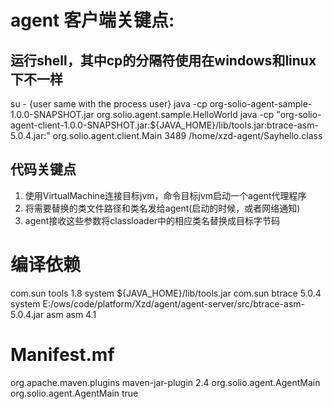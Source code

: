 # agent 客户端关键点:
## 运行shell，其中cp的分隔符使用在windows和linux下不一样
su - {user same with the process user}
java -cp org-solio-agent-sample-1.0.0-SNAPSHOT.jar org.solio.agent.sample.HelloWorld
java -cp "org-solio-agent-client-1.0.0-SNAPSHOT.jar:${JAVA_HOME}/lib/tools.jar:btrace-asm-5.0.4.jar:" org.solio.agent.client.Main 3489 /home/xzd-agent/Sayhello.class
## 代码关键点
1. 使用VirtualMachine连接目标jvm，命令目标jvm启动一个agent代理程序
2. 将需要替换的类文件路径和类名发给agent(启动的时候，或者网络通知)
3. agent接收这些参数将classloader中的相应类名替换成目标字节码

# 编译依赖
<dependency>
  <groupId>com.sun</groupId>
  <artifactId>tools</artifactId>
  <version>1.8</version>
  <scope>system</scope>
  <systemPath>${JAVA_HOME}/lib/tools.jar</systemPath>
</dependency>
<dependency>
  <groupId>com.sun</groupId>
  <artifactId>btrace</artifactId>
  <version>5.0.4</version>
  <scope>system</scope>
  <systemPath>E:/ows/code/platform/Xzd/agent/agent-server/src/btrace-asm-5.0.4.jar</systemPath>
</dependency>
<dependency>
  <groupId>asm</groupId>
  <artifactId>asm</artifactId>
  <version>4.1</version>
</dependency>

# Manifest.mf
<plugin>
    <groupId>org.apache.maven.plugins</groupId>
    <artifactId>maven-jar-plugin</artifactId>
    <version>2.4</version>
    <configuration>
      <archive>
        <manifestEntries>
            <Premain-Class>org.solio.agent.AgentMain</Premain-Class>
            <Agent-Class>org.solio.agent.AgentMain</Agent-Class>
            <Can-Retransform-Classes>true</Can-Retransform-Classes>
        </manifestEntries>
      </archive>
    </configuration>
</plugin>